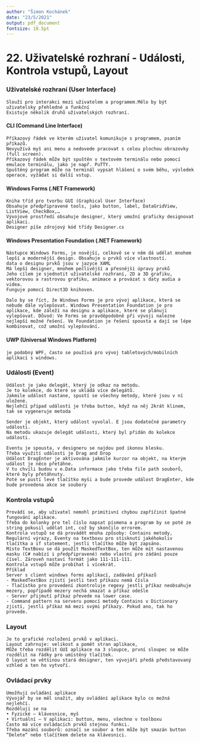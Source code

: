 ```yaml
---
author: "Šimon Kochánek"
date: "23/5/2021"
output: pdf_document
fontsize: 10.5pt
---
```


<style type="text/css">
  body{
    font-size: 10.5pt;
  }
</style>

# 22. Uživatelské rozhraní - Události, Kontrola vstupů, Layout


### Uživatelské rozhraní (User Interface)

    Slouží pro interakci mezi uživatelem a programem.Mělo by být uživatelsky přehledné a funkční
    Existuje několik druhů uživatelských rozhraní.

#### CLI (Command Line Interface)

    Příkazový řádek ve kterém uživatel komunikuje s programem, psaním příkazů.
    Nevyužívá myš ani menu a nedovede pracovat s celou plochou obrazovky (full screen).
    Příkazový řádek může být spuštěn v textovém terminálu nebo pomocí emulace terminálu, jako je např. PuTTY. 
    Spuštěný program může na terminál vypsat hlášení o svém běhu, výsledek operace, vyžádat si další vstup.

#### Windows Forms (.NET Framework)

    Kniha tříd pro tvorbu GUI (Graphical User Interface)
    Obsahuje předpřipravené tools, jako button, label, DataGridView, ListView, CheckBox,…
    Vývojové prostředí obsahuje designer, který umožní graficky designovat aplikaci.
    Designer píše zdrojový kód třídy Designer.cs

#### Windows Presentation Foundation (.NET Framework)

    Nástupce Windows Forms, je novější, celkově se v něm dá udělat mnohem lepší a modernější design. Obsahuje u prvků více vlastností. 
    data o designu prvků jsou v jazyce XAML
    Má lepší designer, mnohem pečlivější a přesnější úpravy prvků
    Jeho cílem je sjednotit uživatelské rozhraní, 2D a 3D grafiku, vektorovou a rastrovou grafiku, animace a provázat s daty audia a videa.
    Funguje pomocí Direct3D knihoven.

    Dalo by se říct, že Windows Forms je pro vývoj aplikace, která se nebude dále vylepšovat. Windows Presentation Foundation je pro aplikace, kde záleží na designu a aplikace, které se plánují vylepšovat. Důvod: Ve Forms se pravděpodobně při vývoji nalezne nejlepší možné řešení. Ve Foundation je řešení spousta a dají se lépe kombinovat, což umožní vylepšování.

#### UWP (Universal Windows Platform)

    je podobný WPF, často se používá pro vývoj tabletových/mobilních aplikací s windows.

### Události (Event)

    Událost je jako delegát, který je odkaz na metodu. 
    Je to kolekce, do které se ukládá více delegátů. 
    Jakmile událost nastane, spustí se všechny metody, které jsou v ní uložené. 
    Nejlehčí případ události je třeba button, když na něj 2krát klinem, tak se vygeneruje metoda

    Sender je objekt, který událost vyvolal. E jsou dodatečné parametry události.
    Na metodu ukazuje delegát události, který byl přidán do kolekce události.

    Eventu je spousta, v designeru se najdou pod ikonou blesku.
    Třeba využití události je Drag and Drop
    Událost DragEnter je aktivována jakmile kurzor na objekt, na kterým událost je něco přetáhne.
    V tu chvíli budou v e.Data informace jako třeba file path souborů, které byly přetáhnuty.
    Poté se pustí levé tlačítko myši a bude provede událost DragEnter, kde bude provedena akce se soubory

### Kontrola vstupů

    Provádí se, aby uživatel nemohl primitivní chybou zapříčinit špatné fungování aplikace. 
    Třeba do kolonky pro tel číslo napsat písmena a program by se poté ze string pokusil udělat int, což by skončilo errorem. 
    Kontrola vstupů se dá provádět mnoha způsoby: Contains metody, Regulární výrazy, Eventy na textboxu pro stisknutí jakéhokoliv tlačítka a if statement, jestli tlačítko může být zapsáno.
    Místo TextBoxu se dá použít MaskedTextBox, ten může mít nastavenou masku (C# nabízí i předpřipravené) nebo vlastní pro zádání pouze čísel. Zároveň nastaví formát jako 111-111-111.
    Kontrola vstupů může probíhat i vícekrát.
    Příklad
    Server s client windows forms aplikací, zadávání příkazů
    - MaskedTextBox zjístí jestli text příkazu nemá čísla
    - Tlačístko pro provedení zkontroluje regexy jestli příkaz neobsahuje mezery, popřípadě mezery nechá smazat a příkaz odešle
    - Server přijmutí příkaz převede na lower case.
    - Command pattern na serveru pomocí metody Contains v Dictionary zjistí, jestli příkaz má mezi svými příkazy. Pokud ano, tak ho provede.

### Layout

    Je to grafické rozložení prvků v aplikaci.
    Layout zahrnuje: velikost a pomět stran aplikace, 
    Může třeba rozdělit GUI aplikace na 3 sloupce, první sloupec se může rozdělit na řádky pro umístěný tlačítek.
    O layout se většinou stará designer, ten vývojáři předá představovaný vzhled a ten ho vytvoří.

### Ovládací prvky

    Umožňují ovládání aplikace
    Vývojář by se měl snažit, aby ovládání aplikace bylo co možná nejlehčí.
    Rozdělují se na 
    • Fyzické – klávesnice, myš
    • Virtuální – V aplikaci: button, menu, všechno v toolboxu
    Často má více ovládacích prvků stejnou funkci.
    Třeba mazání souborů: označí se soubor a ten může být smazán button “Delete“ nebo tlačítkem delete na klávesnici.